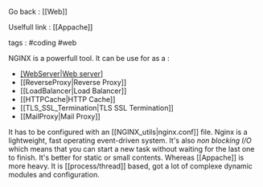 Go back : [[Web]]

Uselfull link : [[Appache]]

tags : #coding #web 

NGINX is a powerfull tool. It can be use for as a :

-  [[WebServer|Web server]](Static)
- [[ReverseProxy|Reverse Proxy]]
- [[LoadBalancer|Load Balancer]]
- [[HTTPCache|HTTP Cache]]
- [[TLS_SSL_Termination|TLS SSL Termination]]
- [[MailProxy|Mail Proxy]]

It has to be configured with an [[NGINX_utils|nginx.conf]] file.
Nginx is a lightweight, fast operating event-driven system. It's also *non blocking I/O* which means that you can start a new task without waiting for the last one to finish. It's better for static or small contents.
Whereas [[Appache]] is more heavy. It is [[process/thread]] based, got a lot of complexe dynamic modules and configuration.
